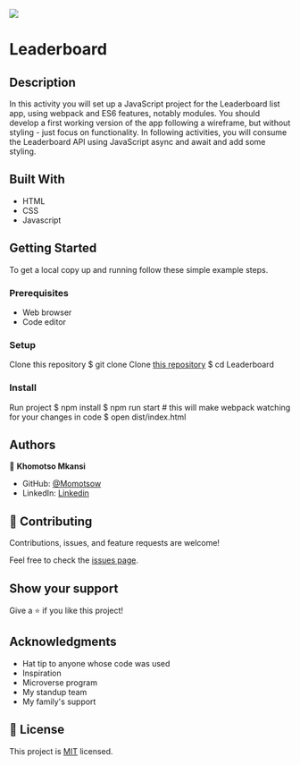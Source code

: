 ![](https://img.shields.io/badge/Microverse-blueviolet)

# Leaderboard

## Description
In this activity you will set up a JavaScript project for the Leaderboard list app, using webpack and ES6 features, notably modules. You should develop a first working version of the app following a wireframe, but without styling - just focus on functionality. In following activities, you will consume the Leaderboard API using JavaScript async and await and add some styling.


## Built With

- HTML
- CSS
- Javascript

## Getting Started

To get a local copy up and running follow these simple example steps.

### Prerequisites
- Web browser
- Code editor
  
### Setup
Clone this repository
$ git clone Clone [this repository](https://github.com/momotsow/Leaderboard.git)
$ cd Leaderboard

### Install
Run project
$ npm install
$ npm run start # this will make webpack watching for your changes in code
$ open dist/index.html



## Authors

👤 **Khomotso Mkansi**

- GitHub: [@Momotsow](https://github.com/momotsow)
- LinkedIn: [Linkedin](https://www.linkedin.com/in/khomotso-prudence-mkansi-aa7794b7/)

## 🤝 Contributing

Contributions, issues, and feature requests are welcome!

Feel free to check the [issues page](../../issues/).

## Show your support

Give a ⭐️ if you like this project!

## Acknowledgments

- Hat tip to anyone whose code was used
- Inspiration
- Microverse program
- My standup team
- My family's support

## 📝 License

This project is [MIT](./MIT.md) licensed.
